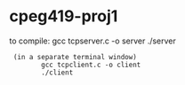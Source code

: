# cpeg419-proj1


to compile:
            gcc tcpserver.c -o server
            ./server
            
     (in a separate terminal window)
            gcc tcpclient.c -o client
            ./client
